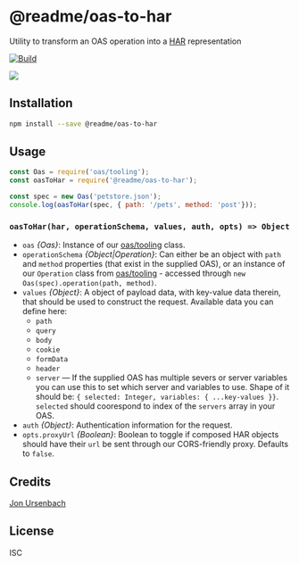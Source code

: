 # @readme/oas-to-har

Utility to transform an OAS operation into a [HAR](http://www.softwareishard.com/blog/har-12-spec/) representation

[![Build](https://github.com/readmeio/api-explorer/workflows/CI/badge.svg)](https://github.com/readmeio/api-explorer/tree/master/packages/oas-to-har)

[![](https://d3vv6lp55qjaqc.cloudfront.net/items/1M3C3j0I0s0j3T362344/Untitled-2.png)](https://readme.io)

## Installation

```sh
npm install --save @readme/oas-to-har
```

## Usage

```js
const Oas = require('oas/tooling');
const oasToHar = require('@readme/oas-to-har');

const spec = new Oas('petstore.json');
console.log(oasToHar(spec, { path: '/pets', method: 'post'}));
```

### `oasToHar(har, operationSchema, values, auth, opts) => Object`

- `oas` *{Oas}*: Instance of our [oas/tooling](https://npm.im/oas) class.
- `operationSchema` *{Object\|Operation}*: Can either be an object with `path` and `method` properties (that exist in the supplied OAS), or an instance of our `Operation` class from [oas/tooling](https://npm.im/oas) - accessed through `new Oas(spec).operation(path, method)`.
- `values` *{Object}*: A object of payload data, with key-value data therein, that should be used to construct the request. Available data you can define here:
  - `path`
  - `query`
  - `body`
  - `cookie`
  - `formData`
  - `header`
  - `server` &mdash; If the supplied OAS has multiple severs or server variables you can use this to set which server and variables to use. Shape of it should be: `{ selected: Integer, variables: { ...key-values }}`. `selected` should coorespond to index of the `servers` array in your OAS.
- `auth` *{Object}*: Authentication information for the request.
- `opts.proxyUrl` *{Boolean}*: Boolean to toggle if composed HAR objects should have their `url` be sent through our CORS-friendly proxy. Defaults to `false`.

## Credits
[Jon Ursenbach](https://github.com/erunion)

## License

ISC
